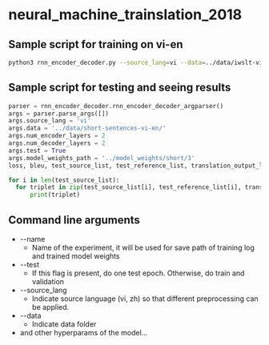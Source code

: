 # neural_machine_trainslation_2018

## Sample script for training on vi-en
```bash
python3 rnn_encoder_decoder.py --source_lang=vi --data=../data/iwslt-vi-en --num_encoder_layers=1 --num_decoder_layers=1 --save_all_epoch --dropout=0.2
```
## Sample script for testing and seeing results
```python
parser = rnn_encoder_decoder.rnn_encoder_decoder_argparser()
args = parser.parse_args([])
args.source_lang = 'vi'
args.data = '../data/short-sentences-vi-en/'
args.num_encoder_layers = 2
args.num_decoder_layers = 2
args.test = True
args.model_weights_path = '../model_weights/short/3'
loss, bleu, test_source_list, test_reference_list, translation_output_list = rnn_encoder_decoder.run(args)

for i in len(test_source_list):
  for triplet in zip(test_source_list[i], test_reference_list[i], translation_output_list[i]):
      print(triplet)
```

## Command line arguments
- --name
  - Name of the experiment, it will be used for save path of training log and trained model weights
- --test 
  - If this flag is present, do one test epoch. Otherwise, do train and validation
- --source_lang
  - Indicate source language (vi, zh) so that different preprocessing can be applied.
- --data 
  - Indicate data folder
- and other hyperparams of the model...
